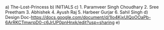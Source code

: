 a) The-Lost-Princess
b) INITIALS
c) 1.	Paramveer Singh Choudhary
   2.	Sree Preetham
   3.	Abhishek
   4.	Ayush Raj
   5.	Harbeer Gurjar
   6.	Sahil Singh
d)   Design Doc-https://docs.google.com/document/d/1Io4KjxUlQoOOaPb-6ArRKCTmwrpD0-c6JrUP0pnHnxk/edit?usp=sharing
e)   
